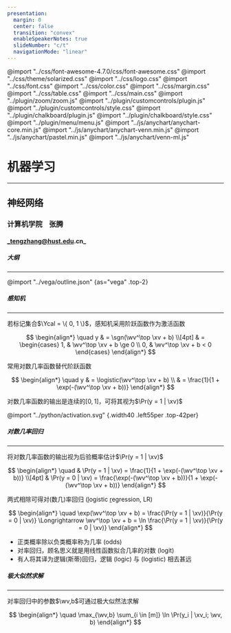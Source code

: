 ```yaml
---
presentation:
  margin: 0
  center: false
  transition: "convex"
  enableSpeakerNotes: true
  slideNumber: "c/t"
  navigationMode: "linear"
---
```


@import "../css/font-awesome-4.7.0/css/font-awesome.css"
@import "../css/theme/solarized.css"
@import "../css/logo.css"
@import "../css/font.css"
@import "../css/color.css"
@import "../css/margin.css"
@import "../css/table.css"
@import "../css/main.css"
@import "../plugin/zoom/zoom.js"
@import "../plugin/customcontrols/plugin.js"
@import "../plugin/customcontrols/style.css"
@import "../plugin/chalkboard/plugin.js"
@import "../plugin/chalkboard/style.css"
@import "../plugin/menu/menu.js"
@import "../js/anychart/anychart-core.min.js"
@import "../js/anychart/anychart-venn.min.js"
@import "../js/anychart/pastel.min.js"
@import "../js/anychart/venn-ml.js"

<!-- slide data-notes="" -->

<div class="bottom20"></div>

# 机器学习

<hr class="width50 center">

## 神经网络

<div class="bottom8"></div>

### 计算机学院 &nbsp;&nbsp; 张腾

#### _tengzhang@hust.edu.cn_

<!-- slide vertical=true data-notes="" -->

##### 大纲

---

@import "../vega/outline.json" {as="vega" .top-2}

<!-- slide data-notes="" -->

##### 感知机

---

若标记集合$\Ycal = \{ 0, 1 \}$，感知机采用阶跃函数作为激活函数

$$
\begin{align*}
    \quad y & = \sgn(\wv^\top \xv + b) \\[4pt]
    & = \begin{cases} 1, & \wv^\top \xv + b \ge 0 \\ 0, & \wv^\top \xv + b < 0 \end{cases}
\end{align*}
$$

常用对数几率函数替代阶跃函数

$$
\begin{align*}
    \quad y & = \logistic(\wv^\top \xv + b) \\
    & = \frac{1}{1 + \exp(-(\wv^\top \xv + b))}
\end{align*}
$$

对数几率函数的输出是连续的$[0,1]$，可将其视为$\Pr(y = 1 | \xv)$

@import "../python/activation.svg" {.width40 .left55per .top-42per}

<!-- slide vertical=true data-notes="" -->

##### 对数几率回归

---

将对数几率函数的输出视为后验概率估计$\Pr(y = 1 | \xv)$

$$
\begin{align*}
    \quad & \Pr(y = 1 | \xv) = \frac{1}{1 + \exp(-(\wv^\top \xv + b))} \\[4pt]
    & \Pr(y = 0 | \xv) = \frac{\exp(-(\wv^\top \xv + b))}{1 + \exp(-(\wv^\top \xv + b))}
\end{align*}
$$

<div class="top-2"></div>

两式相除可得对(数几)率回归 (<u>l</u>ogistic <u>r</u>egression, LR)

$$
\begin{align*}
    \quad \exp(\wv^\top \xv + b) = \frac{\Pr(y = 1 | \xv)}{\Pr(y = 0 | \xv)} \Longrightarrow \wv^\top \xv + b = \ln \frac{\Pr(y = 1 | \xv)}{\Pr(y = 0 | \xv)}
\end{align*}
$$

- 正类概率除以负类概率称为几率 (odds)
- 对率回归，顾名思义就是用线性函数拟合几率的对数 (logit)
- 有人将其译为逻辑(斯蒂)回归，逻辑 (logic) 与 (logistic) 相去甚远

<!-- slide data-notes="" -->

##### 极大似然求解

---

对率回归中的参数$\wv,b$可通过极大似然法求解

$$
\begin{align*}
    \quad \max_{\wv,b} \sum_{i \in [m]} \ln \Pr(y_i | \xv_i; \wv, b)
\end{align*}
$$
